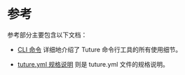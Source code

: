 # 参考

参考部分主要包含以下文档：

- [CLI 命令](./cli-commands.zh-CN.md) 详细地介绍了 Tuture 命令行工具的所有使用细节。

- [tuture.yml 规格说明](./tuture-yml-spec.zh-CN.md) 则是 tuture.yml 文件的规格说明。

